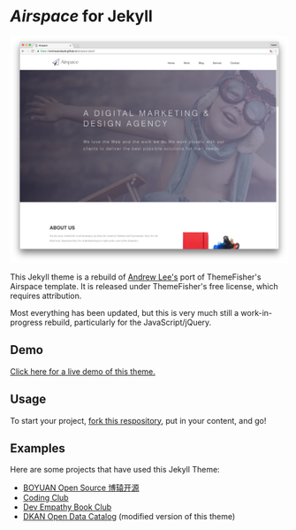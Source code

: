 # _Airspace_ for Jekyll
![screenshot](/assets/img/screenshots/home.png "Landing")

This Jekyll theme is a rebuild of [Andrew Lee's](https://github.com/ndrewtl/airspace-jekyll) port of ThemeFisher's Airspace template. It is released under ThemeFisher's free license, which requires attribution.

Most everything has been updated, but this is very much still a work-in-progress rebuild, particularly for the JavaScript/jQuery.

## Demo
[Click here for a live demo of this theme.](https://tankedthomas.github.io/airspace-jekyll/)

## Usage
To start your project, [fork this respository](https://github.com/TankedThomas/airspace-jekyll/fork), put in your content, and go!

## Examples
Here are some projects that have used this Jekyll Theme:
* [BOYUAN Open Source 博辕开源](https://boyuanitsm.github.io)
* [Coding Club](https://ourcodingclub.github.io/)
* [Dev Empathy Book Club](https://devempathybook.club/)
* [DKAN Open Data Catalog](https://getdkan.com) (modified version of this theme)
